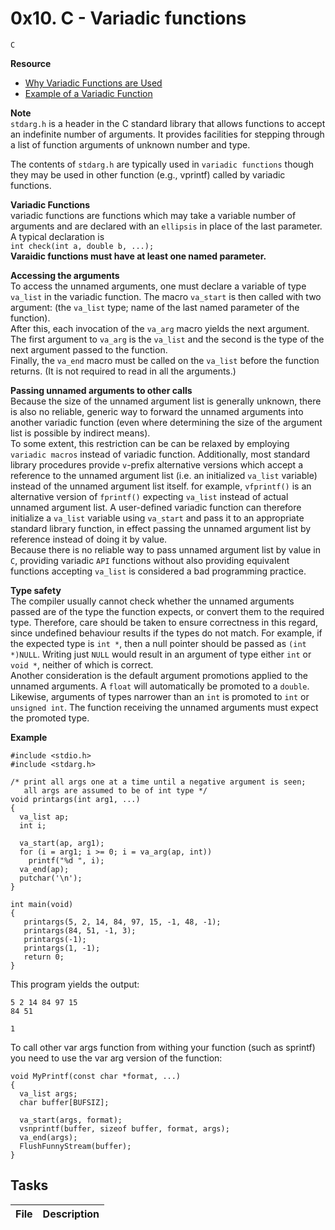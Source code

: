 # 0x10. C - Variadic functions
`C`

**Resource**
* [Why Variadic Functions are Used](https://www.gnu.org/software/libc/manual/html_node/Why-Variadic.html)
* [Example of a Variadic Function](https://www.gnu.org/software/libc/manual/html_node/Variadic-Example.html)


**Note**  
`stdarg.h` is a header in the C standard library that allows functions to accept an indefinite number of arguments. It provides facilities for stepping through a list of function arguments of unknown number and type.

The contents of `stdarg.h` are typically used in `variadic functions` though they may be used in other function (e.g., vprintf) called by variadic functions.

**Variadic Functions**  
variadic functions are functions which may take a variable number of arguments and are declared with an `ellipsis` in place of the last parameter. A typical declaration is  
`int check(int a, double b, ...);`  
**Varaidic functions must have at least one named parameter.**

**Accessing the arguments**  
To access the unnamed arguments, one must declare a variable of type `va_list` in the variadic function. The macro `va_start` is then called with two argument: (the `va_list` type; name of the last named parameter of the function).  
After this, each invocation of the `va_arg` macro yields the next argument. The first argument to `va_arg` is the `va_list` and the second is the type of the next argument passed to the function.  
Finally, the `va_end` macro must be called on the `va_list` before the function returns. (It is not required to read in all the arguments.)

**Passing unnamed arguments to other calls**  
Because the size of the unnamed argument list is generally unknown, there is also no reliable, generic way to forward the unnamed arguments into another variadic function (even where determining the size of the argument list is possible by indirect means).  
To some extent, this restriction can be can be relaxed by employing `variadic macros` instead of variadic function. Additionally, most standard library procedures provide `v`-prefix alternative versions which accept a reference to the unnamed argument list (i.e. an initialized `va_list` variable) instead of the unnamed argument list itself. for example, `vfprintf()` is an alternative version of `fprintf()` expecting `va_list` instead of actual unnamed argument list. A user-defined variadic function can therefore initialize a `va_list` variable using `va_start` and pass it to an appropriate standard library function, in effect passing the unnamed argument list by reference instead of doing it by value.  
Because there is no reliable way to pass unnamed argument list by value in `C`, providing variadic `API` functions without also providing equivalent functions accepting `va_list` is considered a bad programming practice.

**Type safety**  
The compiler usually cannot check whether the unnamed arguments passed are of the type the function expects, or convert them to the required type. Therefore, care should be taken to ensure correctness in this regard, since undefined behaviour results if the types do not match. For example, if the expected type is `int *`, then a null pointer should be passed as `(int *)NULL`. Writing just `NULL` would result in an argument of type either `int` or `void *`, neither of which is correct.  
Another consideration is the default argument promotions applied to the unnamed arguments. A `float` will automatically be promoted to a `double`. Likewise, arguments of types narrower than an `int` is promoted to `int` or `unsigned int`. The function receiving the unnamed arguments must expect the promoted type.

**Example**
```
#include <stdio.h>
#include <stdarg.h>

/* print all args one at a time until a negative argument is seen;
   all args are assumed to be of int type */
void printargs(int arg1, ...)
{
  va_list ap;
  int i;

  va_start(ap, arg1); 
  for (i = arg1; i >= 0; i = va_arg(ap, int))
    printf("%d ", i);
  va_end(ap);
  putchar('\n');
}

int main(void)
{
   printargs(5, 2, 14, 84, 97, 15, -1, 48, -1);
   printargs(84, 51, -1, 3);
   printargs(-1);
   printargs(1, -1);
   return 0;
}
```
This program yields the output:
```
5 2 14 84 97 15
84 51

1
```
To call other var args function from withing your function (such as sprintf) you need to use the var arg version of the function:
```
void MyPrintf(const char *format, ...)
{
  va_list args;
  char buffer[BUFSIZ];

  va_start(args, format);
  vsnprintf(buffer, sizeof buffer, format, args);
  va_end(args);
  FlushFunnyStream(buffer);
}
```

## Tasks

| File | Description |
|------|-------------|
